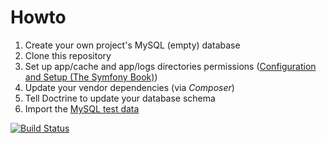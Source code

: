 # Howto
  1. Create your own project's MySQL (empty) database
  2. Clone this repository
  3. Set up app/cache and app/logs directories permissions ([Configuration and Setup (The Symfony Book)](http://symfony.com/doc/current/book/installation.html#configuration-and-setup))
  4. Update your vendor dependencies (via *Composer*)
  5. Tell Doctrine to update your database schema
  6. Import the [MySQL test data](src/Estei/AppBundle/Resources/db/sf_eval_data.sql.gz)

  [![Build Status](https://travis-ci.org/Profesor-Bruscia/Symfony-Eval.svg)](https://travis-ci.org/Profesor-Bruscia/Symfony-Eval)